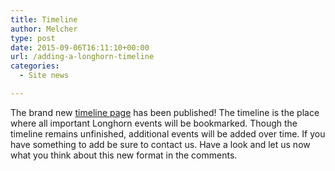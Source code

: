 ```yaml
---
title: Timeline
author: Melcher
type: post
date: 2015-09-06T16:11:10+00:00
url: /adding-a-longhorn-timeline
categories:
  - Site news

---
```

The brand new [timeline page](/timeline) has been published! The timeline is the place where all important Longhorn events will be bookmarked. Though the timeline remains unfinished, additional events will be added over time. If you have something to add be sure to contact us. Have a look and let us now what you think about this new format in the comments.